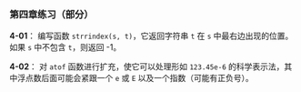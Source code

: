 ### 第四章练习（部分）

**4-01**： 编写函数 `strrindex(s, t)`，它返回字符串 `t` 在 `s` 中最右边出现的位置。如果 `s` 中不包含 `t`，则返回 -1。

**4-02**： 对 `atof` 函数进行扩充，使它可以处理形如 `123.45e-6` 的科学表示法，其中浮点数后面可能会紧跟一个 `e` 或 `E` 以及一个指数（可能有正负号）。